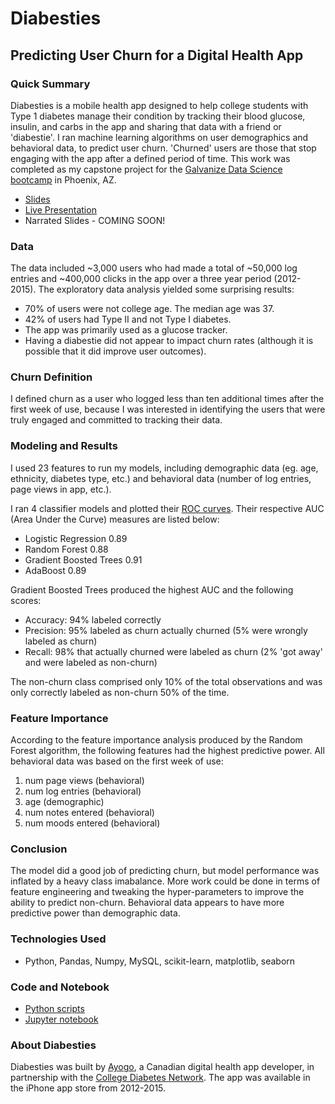 # Diabesties
## Predicting User Churn for a Digital Health App
### Quick Summary
Diabesties is a mobile health app designed to help college students with Type 1 diabetes manage their condition by tracking their blood glucose, insulin, and carbs in the app and sharing that data with a friend or 'diabestie'.  I ran machine learning algorithms on user demographics and behavioral data, to predict user churn. 'Churned' users are those that stop engaging with the app after a defined period of time. This work was completed as my capstone project for the [Galvanize Data Science bootcamp](https://www.galvanize.com/phoenix/data-science) in Phoenix, AZ. 

* [Slides](https://www.slideshare.net/secret/7XXDeLkAWWXyWC)  
* [Live Presentation](https://youtu.be/6jJtakvCEqA)  
* Narrated Slides - COMING SOON!

### Data
The data included ~3,000 users who had made a total of ~50,000 log entries and ~400,000 clicks in the app over a three year period (2012-2015). The exploratory data analysis yielded some surprising results:
* 70% of users were not college age. The median age was 37. 
* 42% of users had Type II and not Type I diabetes. 
* The app was primarily used as a glucose tracker.
* Having a diabestie did not appear to impact churn rates (although it is possible that it did improve user outcomes).

### Churn Definition
I defined churn as a user who logged less than ten additional times after the first week of use, because I was interested in identifying the users that were truly engaged and committed to tracking their data. 

### Modeling and Results
I used 23 features to run my models, including demographic data (eg. age, ethnicity, diabetes type, etc.) and behavioral data (number of log entries, page views in app, etc.). 

I ran 4 classifier models and plotted their [ROC curves](https://github.com/nadaataiyab/diabesties/blob/master/images/Galvanize_Capstone_Nadaa.024.jpeg). Their respective AUC (Area Under the Curve) measures are listed below:
* Logistic Regression              0.89
* Random Forest                    0.88
* Gradient Boosted Trees           0.91
* AdaBoost                         0.89

Gradient Boosted Trees produced the highest AUC and the following scores:
* Accuracy:       94% labeled correctly
* Precision:      95% labeled as churn actually churned (5% were wrongly labeled as churn)
* Recall:         98% that actually churned were labeled as churn (2% 'got away' and were labeled as non-churn)

The non-churn class comprised only 10% of the total observations and was only correctly labeled as non-churn 50% of the time.  

### Feature Importance
According to the feature importance analysis produced by the Random Forest algorithm, the following features had the highest predictive power. All behavioral data was based on the first week of use:
1. num page views (behavioral)
2. num log entries (behavioral)
3. age (demographic)
4. num notes entered (behavioral)
5. num moods entered (behavioral)

### Conclusion
The model did a good job of predicting churn, but model performance was inflated by a heavy class imabalance. More work could be done in terms of feature engineering and tweaking the hyper-parameters to improve the ability to predict non-churn. Behavioral data appears to have more predictive power than demographic data. 

### Technologies Used
* Python, Pandas, Numpy, MySQL, scikit-learn, matplotlib, seaborn

### Code and Notebook
* [Python scripts](https://github.com/nadaataiyab/diabesties/tree/master/src)
* [Jupyter notebook](https://github.com/nadaataiyab/diabesties/blob/master/diabesties_analysis.ipynb)

### About Diabesties
Diabesties was built by [Ayogo](http://ayogo.com/), a Canadian digital health app developer, in partnership with the [College Diabetes Network](https://collegediabetesnetwork.org/content/diabesties-iphone-application-release). The app was available in the iPhone app store from 2012-2015. 
